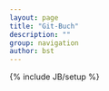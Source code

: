 ```yaml
---
layout: page
title: "Git-Buch"
description: ""
group: navigation
author: bst
---
```

{% include JB/setup %}
